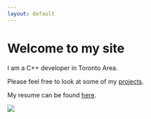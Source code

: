 ```yaml
---
layout: default
---
```


# Welcome to my site

I am a C++ developer in Toronto Area.

Please feel free to look at some of my [projects](/projects).

My resume can be found [here](https://raw.githubusercontent.com/nathanesau/nathanCV/master/resume.pdf).

<img src="https://avatars1.githubusercontent.com/u/4649987?s=460&v=4" />
